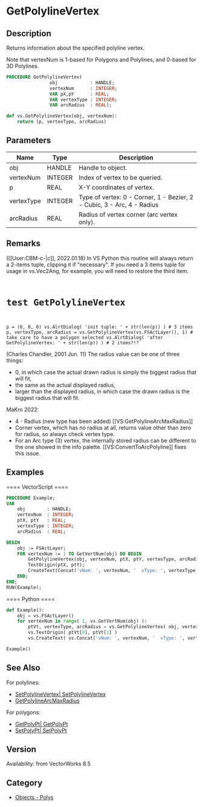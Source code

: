 # GetPolylineVertex

## Description
Returns information about the specified polyline vertex.

Note that vertexNum is 1-based for Polygons and Polylines, and 0-based for 3D Polylines.

```pascal
PROCEDURE GetPolylineVertex(
				obj            : HANDLE;
				vertexNum      : INTEGER;
				VAR pX,pY      : REAL;
				VAR vertexType : INTEGER;
				VAR arcRadius  : REAL);
```

```python
def vs.GetPolylineVertex(obj, vertexNum):
    return (p, vertexType, arcRadius)
```

## Parameters
|Name|Type|Description|
|---|---|---|
|obj|HANDLE|Handle to object.|
|vertexNum|INTEGER|Index of vertex to be queried.|
|p|REAL|X-Y coordinates of vertex.|
|vertexType|INTEGER|Type of vertex: 0 - Corner, 1 - Bezier, 2 - Cubic, 3 - Arc, 4 - Radius|
|arcRadius|REAL|Radius of vertex corner (arc vertex only).|

## Remarks
([[User:CBM-c-|_c_]], 2022.01.18) In VS Python this routine will always return a 2-items tuple, clipping it if "necessary". If you need a 3 items tuple for usage in vs.Vec2Ang, for example, you will need to restore the third item.
<code lang="py">
# test GetPolylineVertex
p = (0, 0, 0)
vs.AlrtDialog( 'init tuple: ' + str(len(p)) ) # 3 items
p, vertexType, arcRadius = vs.GetPolylineVertex(vs.FSActLayer(), 1) # take care to have a polygon selected
vs.AlrtDialog( 'after GetPolylineVertex: ' + str(len(p)) ) # 2 items?!?
</code>

(Charles Chandler, 2001 Jun. 11) The radius value can be one of three things: 
* 0, in which case the actual drawn radius is simply the biggest radius that will fit, 
* the same as the actual displayed radius, 
* larger than the displayed radius, in which case the drawn radius is the biggest radius that will fit.

MaKro 2022:
* 4 - Radius (new type has been added) [[VS:GetPolylineArcMaxRadius]]
* Corner vertex, which has no radius at all, returns value other than zero for radius, so always check vertex type.
* For an Arc type (3) vertex, the internally stored radius can be different to the one showed in the info palette. [[VS:ConvertToArcPolyline]] fixes this issue.

## Examples
==== VectorScript ====
```pascal
PROCEDURE Example;
VAR
    obj        : HANDLE;
    vertexNum  : INTEGER;
    ptX, ptY   : REAL;
    vertexType : INTEGER;
    arcRadius  : REAL;

BEGIN
    obj := FSActLayer;
    FOR vertexNum := 1 TO GetVertNum(obj) DO BEGIN
        GetPolylineVertex(obj, vertexNum, ptX, ptY, vertexType, arcRadius);
        TextOrigin(ptX, ptY);
        CreateText(Concat('vNum: ', vertexNum, '  vType: ', vertexType, '  radius: ', arcRadius));
    END;
END;
RUN(Example);
```
==== Python ====
```python
def Example():
    obj = vs.FSActLayer()
    for vertexNum in range( 1, vs.GetVertNum(obj) ):
        ptVt, vertexType, arcRadius = vs.GetPolylineVertex( obj, vertexNum )
        vs.TextOrigin( ptVt[0], ptVt[1] )
        vs.CreateText( vs.Concat('vNum: ', vertexNum, '  vType: ', vertexType, '  radius: ', arcRadius) )

Example()
```

## See Also
For polylines:
* [SetPolylineVertex| SetPolylineVertex](SetPolylineVertex|%20SetPolylineVertex.md)
* [GetPolylineArcMaxRadius](GetPolylineArcMaxRadius.md)

For polygons:
* [GetPolyPt| GetPolyPt](GetPolyPt|%20GetPolyPt.md)
* [SetPolyPt| SetPolyPt](SetPolyPt|%20SetPolyPt.md)

## Version
Availability: from VectorWorks 8.5

## Category
* [Objects - Polys](../Categories/Objects%20-%20Polys.md)
